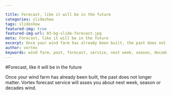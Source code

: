 ```yaml
---

title: Forecast, like it will be in the future
categories: slideshow
tags: slideshow
featured-img: true
featured-img-url: 03-bg-slide-forecast.jpg
meta: Forecast, like it will be in the future
excerpt: Once your wind farm has already been built, the past does not longer matter. Vortex forecast service will asses you about next week, season or decades wind.
author: vortex
keywords: wind farm, past, forecast, service, next week, season, decades, wind
---
```


#Forecast, like it will be in the future

Once your wind farm has already been built, the past does not longer matter. Vortex forecast service will asses you about next week, season or decades wind.